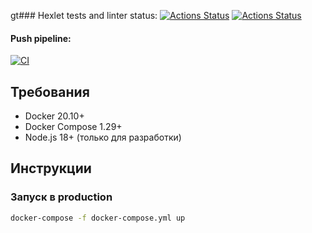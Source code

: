 gt### Hexlet tests and linter status:
[![Actions Status](https://github.com/nizhegorodtsevvadim/devops-for-programmers-project-74/actions/workflows/hexlet-check.yml/badge.svg)](https://github.com/nizhegorodtsevvadim/devops-for-programmers-project-74/actions)
[![Actions Status](https://github.com/nizhegorodtsevvadim/devops-for-programmers-project-74/actions/workflows/hexlet-check.yml/badge.svg)](https://github.com/nizhegorodtsevvadim/devops-for-programmers-project-74/actions)

#### Push pipeline:
[![CI](https://github.com/nizhegorodtsevvadim/devops-for-programmers-project-74/actions/workflows/push.yml/badge.svg)](https://github.com/VladyBarvy/devops-for-programmers-project-74/actions/workflows/push.yml)

## Требования
- Docker 20.10+
- Docker Compose 1.29+
- Node.js 18+ (только для разработки)

## Инструкции
### Запуск в production
```bash
docker-compose -f docker-compose.yml up
```